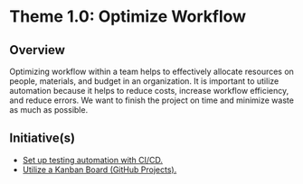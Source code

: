 # Theme 1.0: Optimize Workflow

## Overview
Optimizing workflow within a team helps to effectively allocate resources on people, materials, and budget in an organization. It is important to utilize automation because it helps to reduce costs, increase workflow efficiency, and reduce errors. We want to finish the project on time and minimize waste as much as possible.

## Initiative(s)
* [Set up testing automation with CI/CD.](initiative_1/initiative_automated_testing.md)
* [Utilize a Kanban Board (GitHub Projects).](initiative_2/initiative_kanban_board.md)